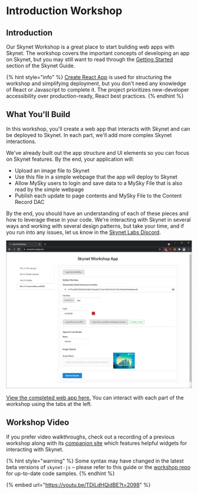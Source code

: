 # Introduction Workshop

## Introduction

Our Skynet Workshop is a great place to start building web apps with Skynet. The workshop covers the important concepts of developing an app on Skynet, but you may still want to read through the [Getting Started](https://support.siasky.net/getting-started/using-skynet) section of the Skynet Guide.

{% hint style="info" %}
[Create React App](https://github.com/facebook/create-react-app) is used for structuring the workshop and simplifying deployment, but you don't need any knowledge of React or Javascript to complete it. The project prioritizes new-developer accessibility over production-ready, React best practices.
{% endhint %}

## What You'll Build

In this workshop, you'll create a web app that interacts with Skynet and can be deployed to Skynet. In each part, we'll add more complex Skynet interactions.

We've already built out the app structure and UI elements so you can focus on Skynet features. By the end, your application will:

* Upload an image file to Skynet
* Use this file in a simple webpage that the app will deploy to Skynet
* Allow MySky users to login and save data to a MySky File that is also read by the simple webpage
* Publish each update to page contents and MySky File to the Content Record DAC

By the end, you should have an understanding of each of these pieces and how to leverage these in your code. We're interacting with Skynet in several ways and working with several design patterns, but take your time, and if you run into any issues, let us know in the [Skynet Labs Discord](https://discord.gg/skynetlabs).

![Skynet Workshop App Preview](../../.gitbook/assets/workshop.png)

[View the completed web app here.](https://snew.hns.siasky.net) You can interact with each part of the workshop using the tabs at the left.

## Workshop Video

If you prefer video walkthroughs, check out a recording of a previous workshop along with its [companion site](https://my-sky.hns.siasky.net) which features helpful widgets for interacting with Skynet.

{% hint style="warning" %}
Some syntax may have changed in the latest beta versions of `skynet-js` – please refer to this guide or the [workshop repo](https://github.com/SkynetLabs/skynet-workshop) for up-to-date code samples.
{% endhint %}

{% embed url="https://youtu.be/TDiLdHQidBE?t=2098" %}
